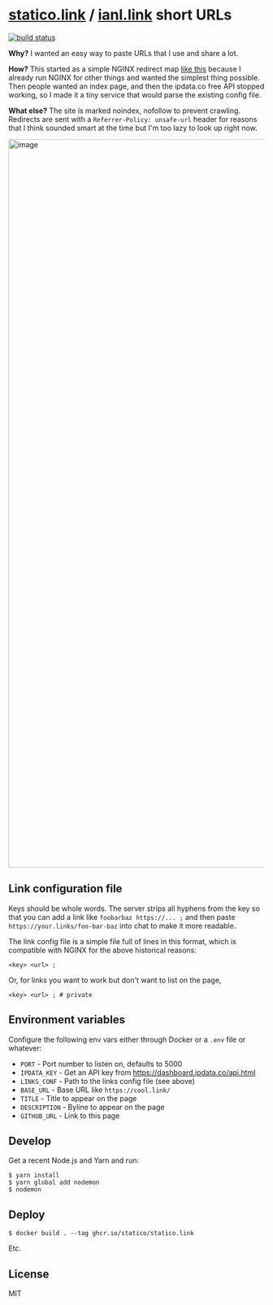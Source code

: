 # [statico.link](https://statico.link) / [ianl.link](https://ianl.link) short URLs

[![build status](https://img.shields.io/github/workflow/status/statico/statico.link/Create%20and%20publish%20a%20Docker%20image.svg?style=flat-square)](https://ghcr.io/statico/statico.link)

**Why?** I wanted an easy way to paste URLs that I use and share a lot.

**How?** This started as a simple NGINX redirect map [like this](https://gist.github.com/statico/14fa84d7e79722031d5e49694191ba1d) because I already run NGINX for other things and wanted the simplest thing possible. Then people wanted an index page, and then the ipdata.co free API stopped working, so I made it a tiny service that would parse the existing config file.

**What else?** The site is marked noindex, nofollow to prevent crawling. Redirects are sent with a `Referrer-Policy: unsafe-url` header for reasons that I think sounded smart at the time but I'm too lazy to look up right now.

<img width="1434" alt="image" src="https://user-images.githubusercontent.com/137158/138023227-b74cb8f4-48c1-4b1b-b3f8-060e7beca9f3.png">

## Link configuration file

Keys should be whole words. The server strips all hyphens from the key so that you can add a link like `foobarbaz https://... ;` and then paste `https://your.links/foo-bar-baz` into chat to make it more readable.

The link config file is a simple file full of lines in this format, which is compatible with NGINX for the above historical reasons:

```
<key> <url> ;
```

Or, for links you want to work but don't want to list on the page,

```
<key> <url> ; # private
```

## Environment variables

Configure the following env vars either through Docker or a `.env` file or whatever:

- `PORT` - Port number to listen on, defaults to 5000
- `IPDATA_KEY` - Get an API key from https://dashboard.ipdata.co/api.html
- `LINKS_CONF` - Path to the links config file (see above)
- `BASE_URL` - Base URL like `https://cool.link/`
- `TITLE` - Title to appear on the page
- `DESCRIPTION` - Byline to appear on the page
- `GITHUB_URL` - Link to this page

## Develop

Get a recent Node.js and Yarn and run:

```
$ yarn install
$ yarn global add nodemon
$ nodemon
```

## Deploy

```
$ docker build . --tag ghcr.io/statico/statico.link
```

Etc.

## License

MIT
